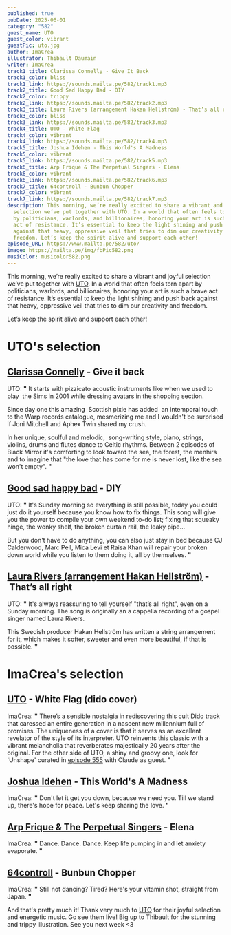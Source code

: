 ```yaml
---
published: true
pubDate: 2025-06-01
category: "582"
guest_name: UTO
guest_color: vibrant
guestPic: uto.jpg
author: ImaCrea
illustrator: Thibault Daumain
writer: ImaCrea
track1_title: Clarissa Connelly - Give It Back
track1_color: bliss
track1_link: https://sounds.mailta.pe/582/track1.mp3
track2_title: Good Sad Happy Bad - DIY
track2_color: trippy
track2_link: https://sounds.mailta.pe/582/track2.mp3
track3_title: Laura Rivers (arrangement Hakan Hellström) - That’s all right
track3_color: bliss
track3_link: https://sounds.mailta.pe/582/track3.mp3
track4_title: UTO - White Flag
track4_color: vibrant
track4_link: https://sounds.mailta.pe/582/track4.mp3
track5_title: Joshua Idehen - This World's A Madness
track5_color: vibrant
track5_link: https://sounds.mailta.pe/582/track5.mp3
track6_title: Arp Frique & The Perpetual Singers - Elena
track6_color: vibrant
track6_link: https://sounds.mailta.pe/582/track6.mp3
track7_title: 64controll - Bunbun Chopper
track7_color: vibrant
track7_link: https://sounds.mailta.pe/582/track7.mp3
description: This morning, we’re really excited to share a vibrant and joyful
  selection we’ve put together with UTO. In a world that often feels torn apart
  by politicians, warlords, and billionaires, honoring your art is such a brave
  act of resistance. It’s essential to keep the light shining and push back
  against that heavy, oppressive veil that tries to dim our creativity and
  freedom. Let’s keep the spirit alive and support each other!
episode_URL: https://www.mailta.pe/582/uto/
image: https://mailta.pe/img/fbPic582.png
musiColor: musicolor582.png
---
```

This morning, we’re really excited to share a vibrant and joyful selection we’ve put together with [UTO](https://musicuto.bandcamp.com/). In a world that often feels torn apart by politicians, warlords, and billionaires, honoring your art is such a brave act of resistance. It’s essential to keep the light shining and push back against that heavy, oppressive veil that tries to dim our creativity and freedom.

Let’s keep the spirit alive and support each other!

# UTO's selection

## [Clarissa Connelly](https://clarissaconnelly.bandcamp.com/track/give-it-back) - Give it back

UTO: **"** It starts with pizzicato acoustic instruments like when we used to play  the Sims in 2001 while dressing avatars in the shopping section. 

Since day one this amazing  Scottish pixie has added  an intemporal touch to the Warp records catalogue, mesmerizing me and I wouldn't be surprised if Joni Mitchell and Aphex Twin shared my crush.

In her unique, soulful and melodic,  song-writing style, piano, strings, violins, drums and flutes dance to Celtic rhythms. Between 2 episodes of Black Mirror it's comforting to look toward the sea, the forest, the menhirs and to imagine that "the love that has come for me is never lost, like the sea won't empty". **"** 

## [Good sad happy bad](https://good-sad-happy-bad.bandcamp.com/track/diy-2) - DIY

UTO: **"** lt's Sunday morning so everything is still possible, today you could just do it yourself because you know how to fix things. This song will give you the power to compile your own weekend to-do list; fixing that squeaky hinge, the wonky shelf, the broken curtain rail, the leaky pipe...

But you don't have to do anything, you can also just stay in bed because CJ Calderwood, Marc Pell, Mica Levi et Raisa Khan will repair your broken down world while you listen to them doing it, all by themselves. **"** 

## [Laura Rivers (arrangement Hakan Hellström)](https://www.youtube.com/watch?v=3R3FefV1o2g) - That’s all right

UTO: **"** It's always reassuring to tell yourself "that’s all right", even on a Sunday morning. The song is originally an a cappella recording of a gospel singer named Laura Rivers.

This Swedish producer Hakan Hellström has written a string arrangement for it, which makes it softer, sweeter and even more beautiful, if that is possible. **"** 

# ImaCrea's selection

## [UTO](https://musicuto.bandcamp.com/) - White Flag (dido cover)

 ImaCrea: **"** There’s a sensible nostalgia in rediscovering this cult Dido track that caressed an entire generation in a nascent new millennium full of promises. The uniqueness of a cover is that it serves as an excellent revelator of the style of its interpreter. UTO reinvents this classic with a vibrant melancholia that reverberates majestically 20 years after the original. For the other side of UTO, a shiny and groovy one, look for 'Unshape' curated in [episode 555](https://www.mailta.pe/555/claude/) with Claude as guest. **"** 

## [Joshua Idehen](https://joshuaidehen.bandcamp.com/) - This World's A Madness

ImaCrea: **"** Don't let it get you down, because we need you. Till we stand up, there's hope for peace. Let's keep sharing the love. **"** 

## [Arp Frique & The Perpetual Singers](https://arpfrique.bandcamp.com/track/elena-2) - Elena

 ImaCrea: **"** Dance. Dance. Dance. Keep life pumping in and let anxiety evaporate. **"** 

## [64controll](https://64controll.bandcamp.com/album/bunbun-chopper-ep) - Bunbun Chopper

 ImaCrea: **"** Still not dancing? Tired? Here's your vitamin shot, straight from Japan. **"** 

And that's pretty much it! Thank very much to [UTO](https://musicuto.bandcamp.com/) for their joyful selection and energetic music. Go see them live! Big up to Thibault for the stunning and trippy illustration. See you next week <3

